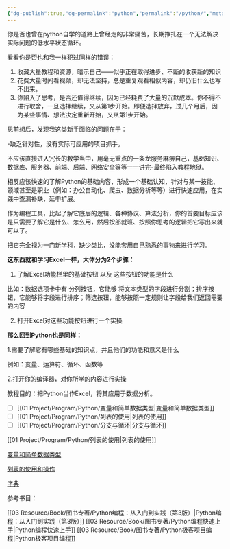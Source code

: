 ```yaml
---
{"dg-publish":true,"dg-permalink":"python","permalink":"/python/","metatags":{"description":"Python自学之路纪实","og:site_name":"DavonOs","og:title":"01 人人都能玩Python","og:type":"article","og:url":"https://zuji.eu.org/python","og:image":null,"og:image:width":"200","og:image:alt":"articlecover","tags":["learn/program/python"]}}
---
```


你是否也曾在python自学的道路上曾经走的非常痛苦，长期挣扎在一个无法解决实际问题的低水平状态循环。

看看你是否也和我一样犯过同样的错误：

1. 收藏大量教程和资源，暗示自己——似乎正在取得进步、不断的收获新的知识
2. 花费大量时间看视频，却无法坚持，总是重复观看相似内容，却仍旧什么也写不出来。
3. 你陷入了思考，是否还值得继续，因为已经耗费了大量的沉默成本。你不得不进行取舍，一旦选择继续，又从第1步开始。即便选择放弃，过几个月后，因为某些事情、想法决定重新开始，又从第1步开始。

思前想后，发现我这类新手面临的问题在于：

-缺乏针对性，没有实际可应用的项目抓手。

不应该直接进入冗长的教学当中，用毫无重点的一条龙服务麻痹自己，基础知识、数据库、服务器、前端、后端、网络安全等等一一讲完-最终陷入教程地狱。

相反应该快速的了解Python的基础内容，形成一个基础认知，针对与某一技能、领域甚至是职业（例如：办公自动化、爬虫、数据分析等等）进行快速应用，在实践中查漏补缺，延申扩展。

作为编程工具，比起了解它底层的逻辑、各种协议、算法分析，你的首要目标应该是只需要了解它是什么、怎么用，然后按部就班、按照你思考的逻辑把它写出来就可以了。

把它完全视为一门新学科，缺少类比，没能套用自己熟悉的事物来进行学习。

**这东西就和学习Excel一样，大体分为2个步骤：**

1. 了解Excel功能栏里的基础按钮 以及 这些按钮的功能是什么

比如：数据选项卡中有 分列按钮，它能够 将文本类型的字段进行分割；排序按钮，它能够将字段进行排序；筛选按钮，能够按照一定规则让字段给我们返回需要的内容 

2. 打开Excel对这些功能按钮进行一个实操

**那么回到Python也是同样：**

1.需要了解它有哪些基础的知识点，并且他们的功能和意义是什么

例如：变量、运算符、循环、函数等

2.打开你的编译器，对你所学的内容进行实操

教程目的：把Python当作Excel，将其应用于数据分析。

- [ ] [[01 Project/Program/Python/变量和简单数据类型\|变量和简单数据类型]]
- [ ] [[01 Project/Program/Python/列表的使用\|列表的使用]]
- [ ] [[01 Project/Program/Python/分支与循环\|分支与循环]]

[[01 Project/Program/Python/列表的使用\|列表的使用]]

[变量和简单数据类型](https://www.notion.so/4432a6b369fb46d7b3a912a5b9b468f9?pvs=21)

[列表的使用和操作](https://www.notion.so/083ffb06de064c88a2788cb93e53145d?pvs=21)

[字典](https://www.notion.so/29b0c07e4153436db41bd86d33a11b5e?pvs=21)

参考书目：

[[03 Resource/Book/图书专著/Python编程：从入门到实践（第3版）\|Python编程：从入门到实践（第3版）]]
[[03 Resource/Book/图书专著/Python编程快速上手\|Python编程快速上手]]
[[03 Resource/Book/图书专著/Python极客项目编程\|Python极客项目编程]]